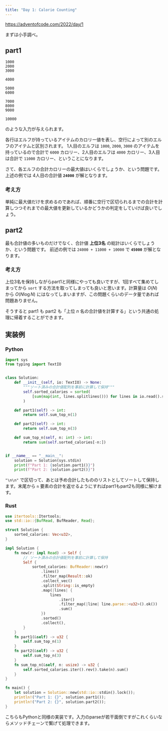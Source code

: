 ```yaml
---
title: "Day 1: Calorie Counting"
---
```


https://adventofcode.com/2022/day/1

まずは小手調べ。


## part1

```
1000
2000
3000

4000

5000
6000

7000
8000
9000

10000
```

のような入力が与えられます。

各行はエルフが持っているアイテムのカロリー値を表し、空行によって別のエルフのアイテムと区別されます。
1人目のエルフは `1000`, `2000`, `3000` のアイテムを持っているので合計で `6000` カロリー、2人目のエルフは `4000` カロリー、3人目は合計で `11000` カロリー、ということになります。

さて、各エルフの合計カロリーの最大値はいくらでしょうか、という問題です。
上述の例では 4人目の合計値 **`24000`** が解となります。

### 考え方

単純に最大値だけを求めるのであれば、順番に空行で区切られるまでの合計を計算しつつそれまでの最大値を更新しているかどうかの判定をしていけば良いでしょう。


## part2

最も合計値の多いものだけでなく、合計値 **上位3名** の総計はいくらでしょうか、という問題です。
前述の例では `24000 + 11000 + 10000` で **`45000`** が解となります。

### 考え方

上位3名を保持しながらpart1と同様にやっても良いですが、1回すべて集めてしまってから `sort` する方法を取ってしまっても良いと思います。計算量は $O(N)$ から $O(N\log{N})$ にはなってしまいますが、この問題くらいのデータ量であれば問題ありません。

そうすると part1 も part2 も「上位 $n$ 名の合計値を計算する」という共通の処理に帰着することができます。


## 実装例

### Python

```python
import sys
from typing import TextIO


class Solution:
    def __init__(self, io: TextIO) -> None:
        """ソート済みの合計値配列を事前に計算して保持"""
        self.sorted_calories = sorted(
            [sum(map(int, lines.splitlines())) for lines in io.read().split("\n\n")]
        )

    def part1(self) -> int:
        return self.sum_top_n(1)

    def part2(self) -> int:
        return self.sum_top_n(3)

    def sum_top_n(self, n: int) -> int:
        return sum(self.sorted_calories[-n:])


if __name__ == "__main__":
    solution = Solution(sys.stdin)
    print(f"Part 1: {solution.part1()}")
    print(f"Part 2: {solution.part2()}")
```

`"\n\n"` で区切って、あとは予め合計したもののリストとしてソートして保持します。末尾から `n` 要素の合計を返せるようにすればpart1もpart2も同様に解けます。

### Rust

```rust
use itertools::Itertools;
use std::io::{BufRead, BufReader, Read};

struct Solution {
    sorted_calories: Vec<u32>,
}

impl Solution {
    fn new(r: impl Read) -> Self {
        // ソート済みの合計値配列を事前に計算して保持
        Self {
            sorted_calories: BufReader::new(r)
                .lines()
                .filter_map(Result::ok)
                .collect_vec()
                .split(String::is_empty)
                .map(|lines| {
                    lines
                        .iter()
                        .filter_map(|line| line.parse::<u32>().ok())
                        .sum()
                })
                .sorted()
                .collect(),
        }
    }
    fn part1(&self) -> u32 {
        self.sum_top_n(1)
    }
    fn part2(&self) -> u32 {
        self.sum_top_n(3)
    }
    fn sum_top_n(&self, n: usize) -> u32 {
        self.sorted_calories.iter().rev().take(n).sum()
    }
}

fn main() {
    let solution = Solution::new(std::io::stdin().lock());
    println!("Part 1: {}", solution.part1());
    println!("Part 2: {}", solution.part2());
}
```

こちらもPythonと同様の実装です。入力のparseが若干面倒ですがこれくらいならメソッドチェーンで繋げて処理できます。

